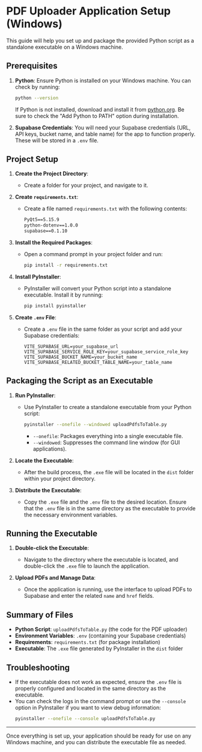 # PDF Uploader Application Setup (Windows)

This guide will help you set up and package the provided Python script as a standalone executable on a Windows machine.

## Prerequisites

1. **Python**: Ensure Python is installed on your Windows machine. You can check by running:

    ```bash
    python --version
    ```

    If Python is not installed, download and install it from [python.org](https://www.python.org/downloads/). Be sure to check the "Add Python to PATH" option during installation.

2. **Supabase Credentials**: You will need your Supabase credentials (URL, API keys, bucket name, and table name) for the app to function properly. These will be stored in a `.env` file.

## Project Setup

1. **Create the Project Directory**:

    - Create a folder for your project, and navigate to it.

2. **Create `requirements.txt`**:

    - Create a file named `requirements.txt` with the following contents:
        ```txt
        PyQt5==5.15.9
        python-dotenv==1.0.0
        supabase==0.1.10
        ```

3. **Install the Required Packages**:

    - Open a command prompt in your project folder and run:
        ```bash
        pip install -r requirements.txt
        ```

4. **Install PyInstaller**:

    - PyInstaller will convert your Python script into a standalone executable. Install it by running:
        ```bash
        pip install pyinstaller
        ```

5. **Create `.env` File**:
    - Create a `.env` file in the same folder as your script and add your Supabase credentials:
        ```env
        VITE_SUPABASE_URL=your_supabase_url
        VITE_SUPABASE_SERVICE_ROLE_KEY=your_supabase_service_role_key
        VITE_SUPABASE_BUCKET_NAME=your_bucket_name
        VITE_SUPABASE_RELATED_BUCKET_TABLE_NAME=your_table_name
        ```

## Packaging the Script as an Executable

1. **Run PyInstaller**:

    - Use PyInstaller to create a standalone executable from your Python script:

        ```bash
        pyinstaller --onefile --windowed uploadPdfsToTable.py
        ```

        - `--onefile`: Packages everything into a single executable file.
        - `--windowed`: Suppresses the command line window (for GUI applications).

2. **Locate the Executable**:

    - After the build process, the `.exe` file will be located in the `dist` folder within your project directory.

3. **Distribute the Executable**:
    - Copy the `.exe` file and the `.env` file to the desired location. Ensure that the `.env` file is in the same directory as the executable to provide the necessary environment variables.

## Running the Executable

1. **Double-click the Executable**:

    - Navigate to the directory where the executable is located, and double-click the `.exe` file to launch the application.

2. **Upload PDFs and Manage Data**:
    - Once the application is running, use the interface to upload PDFs to Supabase and enter the related `name` and `href` fields.

## Summary of Files

-   **Python Script**: `uploadPdfsToTable.py` (the code for the PDF uploader)
-   **Environment Variables**: `.env` (containing your Supabase credentials)
-   **Requirements**: `requirements.txt` (for package installation)
-   **Executable**: The `.exe` file generated by PyInstaller in the `dist` folder

## Troubleshooting

-   If the executable does not work as expected, ensure the `.env` file is properly configured and located in the same directory as the executable.
-   You can check the logs in the command prompt or use the `--console` option in PyInstaller if you want to view debug information:
    ```bash
    pyinstaller --onefile --console uploadPdfsToTable.py
    ```

---

Once everything is set up, your application should be ready for use on any Windows machine, and you can distribute the executable file as needed.

